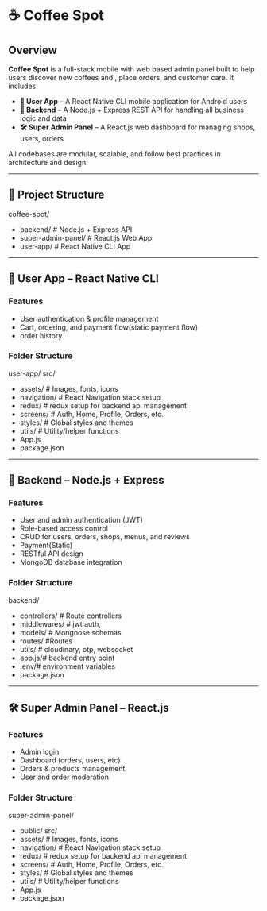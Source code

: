 # ☕ Coffee Spot

## Overview

**Coffee Spot** is a full-stack mobile with web based admin panel built to help users discover new coffees and , place orders, and customer care. It includes:

- **📱 User App** – A React Native CLI mobile application for Android users  
- **🔧 Backend** – A Node.js + Express REST API for handling all business logic and data  
- **🛠 Super Admin Panel** – A React.js web dashboard for managing shops, users, orders  

All codebases are modular, scalable, and follow best practices in architecture and design.

---

## 🧱 Project Structure
coffee-spot/
- backend/ # Node.js + Express API
- super-admin-panel/ # React.js Web App
- user-app/ # React Native CLI App

---

## 📱 User App – React Native CLI

### Features
- User authentication & profile management
- Cart, ordering, and payment flow(static payment flow)
- order history

### Folder Structure
user-app/
 src/
- assets/ # Images, fonts, icons
- navigation/ # React Navigation stack setup
- redux/ # redux setup for backend api management
- screens/ # Auth, Home, Profile, Orders, etc.
- styles/ # Global styles and themes
- utils/ # Utility/helper functions
- App.js
- package.json

---
## 🔧 Backend – Node.js + Express

### Features
- User and admin authentication (JWT)
- Role-based access control 
- CRUD for users, orders, shops, menus, and reviews
- Payment(Static)
- RESTful API design
- MongoDB database integration

### Folder Structure

backend/
- controllers/ # Route controllers
- middlewares/ # jwt auth,
- models/ # Mongoose schemas
- routes/ #Routes
- utils/ # cloudinary, otp, websocket
- app.js/# backend entry point
- .env/# environment variables
- package.json
  
---
## 🛠 Super Admin Panel – React.js

### Features
- Admin login
- Dashboard (orders, users, etc)
- Orders & products management
- User and order moderation

### Folder Structure
super-admin-panel/
- public/
  src/
- assets/ # Images, fonts, icons
- navigation/ # React Navigation stack setup
- redux/ # redux setup for backend api management
- screens/ # Auth, Home, Profile, Orders, etc.
- styles/ # Global styles and themes
- utils/ # Utility/helper functions
- App.js
- package.json



